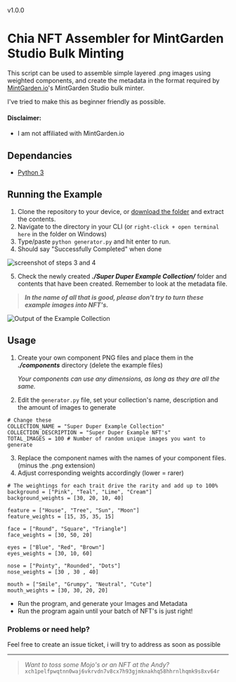v1.0.0
# Chia NFT Assembler for MintGarden Studio Bulk Minting 
This script can be used to assemble simple layered .png images using weighted components,
and create the metadata in the format required by [MintGarden.io](mintgarden.io)'s
MintGarden Studio bulk minter.

I've tried to make this as beginner friendly as possible.

#### Disclaimer:
* I am not affiliated with MintGarden.io


## Dependancies
- [Python 3](https://www.python.org/downloads/)

## Running the Example
1. Clone the repository to your device, or [download the folder](https://github.com/andrewhstovell/Chia-NFT-Assembler-for-MintGarden-Bulk/archive/refs/heads/main.zip) and extract the contents.
2. Navigate to the directory in your CLI (or `right-click + open terminal here` in the folder on Windows)
3. Type/paste `python generator.py` and hit enter to run.
4. Should say "Successfully Completed" when done

![screenshot of steps 3 and 4](https://bafkreicxbxowibvripbzzfu5egp27kyfc2krscsynrbapowgcanec3hb5i.ipfs.nftstorage.link/)

5. Check the newly created ***./Super Duper Example Collection/*** folder and contents that have been created. Remember to look at the metadata file.

> ***In the name of all that is good, please don't try to turn these example images into NFT's.***

![Output of the Example Collection](https://bafybeibdujcp44qpw4s7shz66ekybpuqpjwi72bijpm2zzqvmjhwapoj2u.ipfs.nftstorage.link/)

## Usage
1. Create your own component PNG files and place them in the ***./components*** directory (delete the example files)

    *Your components can use any dimensions, as long as they are all the same.*

2. Edit the `generator.py` file, set your collection's name, description and the amount of images to generate
```
# Change these
COLLECTION_NAME = "Super Duper Example Collection"
COLLECTION_DESCRIPTION = "Super Duper Example NFT's"
TOTAL_IMAGES = 100 # Number of random unique images you want to generate
```
3. Replace the component names with the names of your component files. (minus the .png extension)
4. Adjust corresponding weights accordingly (lower = rarer)
```
# The weightings for each trait drive the rarity and add up to 100%
background = ["Pink", "Teal", "Lime", "Cream"]
background_weights = [30, 20, 10, 40] 

feature = ["House", "Tree", "Sun", "Moon"]
feature_weights = [15, 35, 35, 15] 

face = ["Round", "Square", "Triangle"]
face_weights = [30, 50, 20]

eyes = ["Blue", "Red", "Brown"]
eyes_weights = [30, 10, 60]

nose = ["Pointy", "Rounded", "Dots"]
nose_weights = [30 , 30 , 40]

mouth = ["Smile", "Grumpy", "Neutral", "Cute"]
mouth_weights = [30, 30, 20, 20]
```
* Run the program, and generate your Images and Metadata
* Run the program again until your batch of NFT's is just right!

### Problems or need help?
Feel free to create an issue ticket, i will try to address as soon as possible

----
> *Want to toss some Mojo's or an NFT at the Andy?* <br/>
`xch1pelfpwqtnn0waj6vkrvdn7v8cx7h93gjmknakhq58hhrnlhqmk9s8xv64r`